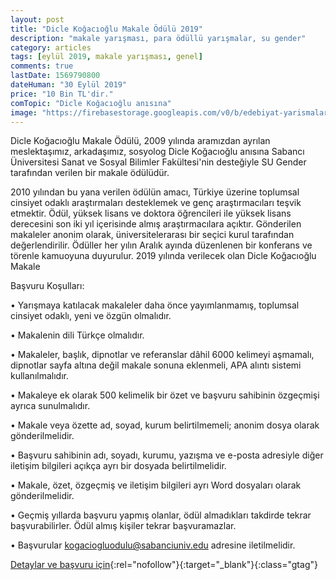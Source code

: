 ```yaml
---
layout: post
title: "Dicle Koğacıoğlu Makale Ödülü 2019"
description: "makale yarışması, para ödüllü yarışmalar, su gender"
category: articles
tags: [eylül 2019, makale yarışması, genel]
comments: true
lastDate: 1569790800
dateHuman: "30 Eylül 2019"
price: "10 Bin TL'dir."
comTopic: "Dicle Koğacıoğlu anısına"
image: "https://firebasestorage.googleapis.com/v0/b/edebiyat-yarismalari.appspot.com/o/dicle-kogacioglu-makale-odulu.jpg?alt=media&token=39d43bc6-36b1-46a8-a78d-8c2a9b166369"
---
```


Dicle Koğacıoğlu Makale Ödülü, 2009 yılında aramızdan ayrılan meslektaşımız, arkadaşımız, sosyolog Dicle Koğacıoğlu anısına Sabancı Üniversitesi Sanat ve Sosyal Bilimler Fakültesi'nin desteğiyle SU Gender tarafından verilen bir makale ödülüdür. 

2010 yılından bu yana verilen ödülün amacı, Türkiye üzerine toplumsal cinsiyet odaklı araştırmaları desteklemek ve genç araştırmacıları teşvik etmektir. Ödül, yüksek lisans ve doktora öğrencileri ile yüksek lisans derecesini son iki yıl içerisinde almış araştırmacılara açıktır. Gönderilen makaleler anonim olarak, üniversitelerarası bir seçici kurul tarafından değerlendirilir. Ödüller her yılın Aralık ayında düzenlenen bir konferans ve törenle kamuoyuna duyurulur. 2019 yılında verilecek olan Dicle Koğacıoğlu Makale 

Başvuru Koşulları:

• Yarışmaya katılacak makaleler daha önce yayımlanmamış, toplumsal cinsiyet odaklı, yeni ve özgün olmalıdır.

• Makalenin dili Türkçe olmalıdır.

• Makaleler, başlık, dipnotlar ve referanslar dâhil 6000 kelimeyi aşmamalı, dipnotlar sayfa altına değil makale sonuna eklenmeli, APA alıntı sistemi kullanılmalıdır. 

• Makaleye ek olarak 500 kelimelik bir özet ve başvuru sahibinin özgeçmişi ayrıca sunulmalıdır.

• Makale veya özette ad, soyad, kurum belirtilmemeli; anonim dosya olarak gönderilmelidir. 

• Başvuru sahibinin adı, soyadı, kurumu, yazışma ve e-posta adresiyle diğer iletişim bilgileri açıkça ayrı bir dosyada belirtilmelidir.

• Makale, özet, özgeçmiş ve iletişim bilgileri ayrı Word dosyaları olarak gönderilmelidir.

• Geçmiş yıllarda başvuru yapmış olanlar, ödül almadıkları takdirde tekrar başvurabilirler. Ödül almış kişiler tekrar başvuramazlar.  

• Başvurular kogaciogluodulu@sabanciuniv.edu adresine iletilmelidir.

[Detaylar ve başvuru için](https://sugender.sabanciuniv.edu/tr/gelecek-etkinlikler/dicle-ko%C4%9Fac%C4%B1o%C4%9Flu-makale-%C3%B6d%C3%BCl%C3%BC-2019?utm_source=edebiyatyarismalari.com&utm_medium=affiliate&utm_campaign=cpc){:rel="nofollow"}{:target="_blank"}{:class="gtag"}
